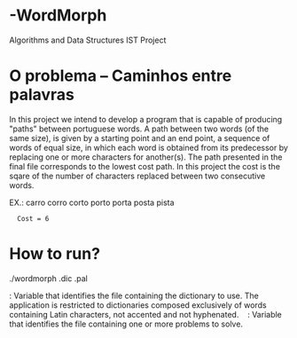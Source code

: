 # -WordMorph
Algorithms and Data Structures IST Project

# O problema – Caminhos entre palavras

In this project we intend to develop a program that is capable of producing "paths" between portuguese words.
A path between two words (of the same size), is given by a starting point and an end point, a sequence of words of equal size, in which each word is obtained from its predecessor by replacing one or more characters for another(s). 
The path presented in the final file corresponds to the lowest cost path. In this project the cost is the sqare of the number of characters replaced between two consecutive words.

EX.:
      carro 
      corro
      corto
      porto
      porta
      posta
      pista

      Cost = 6

# How to run?

  ./wordmorph <nome1>.dic <nome2>.pal
  
<name1>: Variable that identifies the file containing the dictionary to use. The application is restricted to dictionaries composed exclusively of words containing Latin characters, not accented and not hyphenated.
  
<name2>: Variable that identifies the file containing one or more problems to solve.
